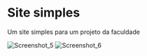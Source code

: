 # Site simples
Um site simples para um projeto da faculdade

![Screenshot_5](https://user-images.githubusercontent.com/114195881/228454616-67ec9c6d-ae71-4886-875b-11247beceb63.png)
![Screenshot_6](https://user-images.githubusercontent.com/114195881/228455019-1ff02e78-2043-446e-b7dd-16ed0d4b3929.png)
